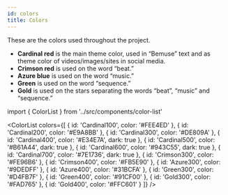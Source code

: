```yaml
---
id: colors
title: Colors
---
```


These are the colors used throughout the project.

- **Cardinal red** is the main theme color, used in “Bemuse” text and as theme color of videos/images/sites in social media.
- **Crimson red** is used on the word “beat.”
- **Azure blue** is used on the word “music.”
- **Green** is used on the word “sequence.”
- **Gold** is used on the stars separating the words “beat”, “music” and “sequence.”

import { ColorList } from '../src/components/color-list'

<ColorList colors={[
  { id: 'Cardinal100', color: '#FEE4ED' },
  { id: 'Cardinal200', color: '#E9A8BB' },
  { id: 'Cardinal300', color: '#DE809A' },
  { id: 'Cardinal400', color: '#E34E7A', dark: true },
  { id: 'Cardinal500', color: '#B61A44', dark: true },
  { id: 'Cardinal600', color: '#943C55', dark: true },
  { id: 'Cardinal700', color: '#7E1736', dark: true },
  { id: 'Crimson300', color: '#FE96B6' },
  { id: 'Crimson400', color: '#FB5E90' },
  { id: 'Azure300', color: '#9DEDFF' },
  { id: 'Azure400', color: '#31BCFA' },
  { id: 'Green300', color: '#D4FB7F' },
  { id: 'Green400', color: '#91CF00' },
  { id: 'Gold300', color: '#FAD765' },
  { id: 'Gold400', color: '#FFC601' }
]} />
